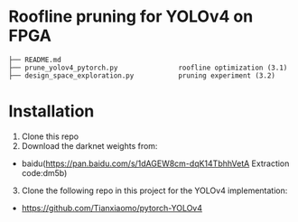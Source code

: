 # Roofline pruning for YOLOv4 on FPGA

```
├── README.md
├── prune_yolov4_pytorch.py               roofline optimization (3.1)
├── design_space_exploration.py           pruning experiment (3.2)
```

# Installation
1. Clone this repo
2. Download the darknet weights from:
  - baidu(https://pan.baidu.com/s/1dAGEW8cm-dqK14TbhhVetA     Extraction code:dm5b)

3. Clone the following repo in this project for the YOLOv4 implementation:
- https://github.com/Tianxiaomo/pytorch-YOLOv4
